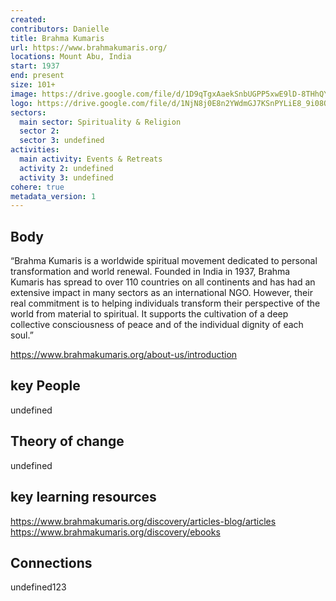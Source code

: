 ```yaml
---
created:
contributors: Danielle
title: Brahma Kumaris
url: https://www.brahmakumaris.org/
locations: Mount Abu, India
start: 1937
end: present
size: 101+
image: https://drive.google.com/file/d/1D9qTgxAaekSnbUGPP5xwE9lD-8THhQYu/view?usp=drive_link
logo: https://drive.google.com/file/d/1NjN8j0E8n2YWdmGJ7KSnPYLiE8_9i08O/view?usp=drive_link
sectors:
  main sector: Spirituality & Religion
  sector 2: 
  sector 3: undefined
activities: 
  main activity: Events & Retreats
  activity 2: undefined
  activity 3: undefined
cohere: true
metadata_version: 1
---
```



## Body

“Brahma Kumaris is a worldwide spiritual movement dedicated to personal transformation and world renewal. Founded in India in 1937, Brahma  Kumaris has spread to over 110 countries on all continents and has had an extensive impact in many sectors as an international NGO. However, their real commitment is to helping individuals transform their perspective of the world from material to spiritual. It supports the cultivation of a deep collective consciousness of peace and of the individual dignity of each soul.”

https://www.brahmakumaris.org/about-us/introduction


## key People

undefined

## Theory of change

undefined

## key learning resources

https://www.brahmakumaris.org/discovery/articles-blog/articles
https://www.brahmakumaris.org/discovery/ebooks

## Connections

undefined123

